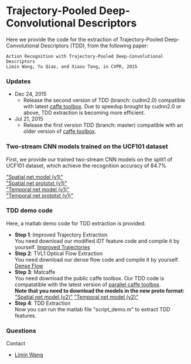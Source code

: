 # Trajectory-Pooled Deep-Convolutional Descriptors
Here we provide the code for the extraction of Trajectory-Pooled Deep-Convolutional Descriptors (TDD), from the following paper:

    Action Recognition with Trajectory-Pooled Deep-Convolutional Descriptors
    Limin Wang, Yu Qiao, and Xiaou Tang, in CVPR, 2015
### Updates
- Dec 24, 2015
  * Release the second version of TDD (branch: cudnn2.0) compatible with latest [caffe toolbox](https://github.com/yjxiong/caffe). Due to speedup brought by cudnn2.0 or above, TDD extraction is becoming more efficient.
- Jul 21, 2015
  * Release the first version TDD (branch: master) compatible with an older version of [caffe toolbox](https://github.com/wanglimin/caffe).

### Two-stream CNN models trained on the UCF101 dataset
First, we provide our trained two-stream CNN models on the split1 of UCF101 dataset, which achieve the recognition accuracy of 84.7%

["Spatial net model (v1)"](http://mmlab.siat.ac.cn/tdd/spatial.caffemodel) </br> 
["Spatial net prototxt (v1)"](http://mmlab.siat.ac.cn/tdd/spatial_cls.prototxt) </br>
["Temporal net model (v1)"](http://mmlab.siat.ac.cn/tdd/temporal.caffemodel) </br>
["Temporal net prototxt (v1)"](http://mmlab.siat.ac.cn/tdd/temporal_cls.prototxt)

### TDD demo code
Here, a matlab demo code for TDD extraction is provided.

- **Step 1**: Improved Trajectory Extraction </br>
You need download our modified iDT feature code and compile it by yourself. [Improved Trajectories](https://github.com/wanglimin/improved_trajectory)
- **Step 2**: TVL1 Optical Flow Extraction </br>
You need download our dense flow code and compile it by yourself. [Dense Flow](https://github.com/wanglimin/dense_flow)
- **Step 3**: Matcaffe  </br>
You need download the public caffe toolbox. Our TDD code is compatatible with the latest version of [parallel caffe toolbox](https://github.com/yjxiong/caffe). </br>
**Note that you need to download the models in the new proto format:** </br>
["Spatial net model (v2)"](http://mmlab.siat.ac.cn/tdd/spatial_v2.caffemodel) ["Temporal net model (v2)"](http://mmlab.siat.ac.cn/tdd/temporal_v2.caffemodel) </br>
- **Step 4**: TDD Extraction </br>
Now you can run the matlab file "script_demo.m" to extract TDD features.


### Questions
Contact 
- [Limin Wang](http://wanglimin.github.io/)

